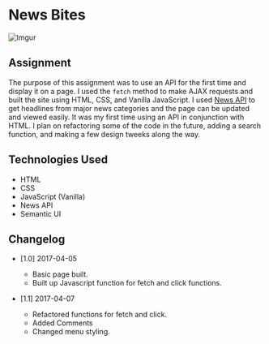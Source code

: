 # News Bites

![Imgur](https://i.imgur.com/oBIjR9C.png?1)

## Assignment

The purpose of this assignment was to use an API for the first time and display it on a page. I used the `fetch` method to make AJAX requests and built the site using HTML, CSS, and Vanilla JavaScript. I used [News API](https://newsapi.org) to get headlines from major news categories and the page can be updated and viewed easily. It was my first time using an API in conjunction with HTML. I plan on refactoring some of the code in the future, adding a search function, and making a few design tweeks along the way.

## Technologies Used

*   HTML
*   CSS
*   JavaScript (Vanilla)
*   News API
*   Semantic UI

## Changelog

*   [1.0] 2017-04-05

    -   Basic page built.
    -   Built up Javascript function for fetch and click functions.

*   [1.1] 2017-04-07

    -   Refactored functions for fetch and click.
    -   Added Comments
    -   Changed menu styling.
